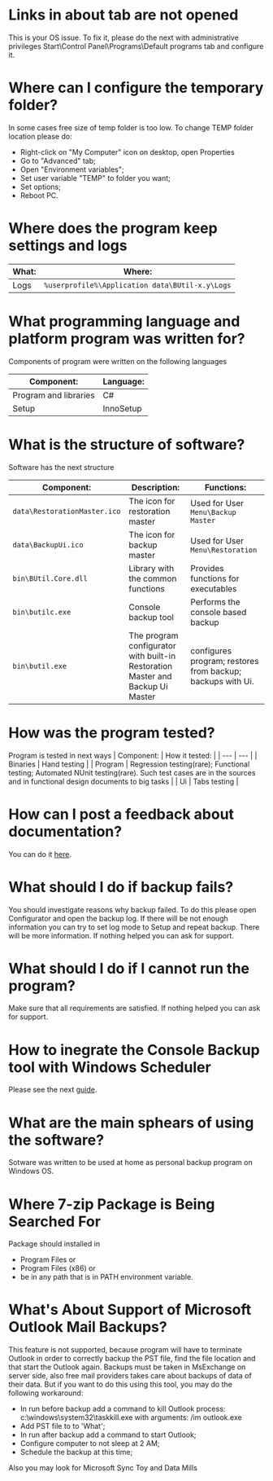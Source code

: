 # Links in about tab are not opened
This is your OS issue. To fix it, please do the next with administrative privileges Start\Control Panel\Programs\Default programs tab and configure it.

# Where can I configure the temporary folder?
In some cases free size of temp folder is too low. To change TEMP folder location please do:

- Right-click on "My Computer" icon on desktop, open Properties
- Go to "Advanced" tab;
- Open "Environment variables";
- Set user variable "TEMP" to folder you want;
- Set options;
- Reboot PC.

# Where does the program keep settings and logs

| What: | Where: |
| --- | --- | 
| Logs | ``` %userprofile%\Application data\BUtil-x.y\Logs ``` |

# What programming language and platform program was written for?
Components of program were written on the following languages

| Component: | Language: |
| --- | --- | 
| Program and libraries | C# |
| Setup | InnoSetup |

# What is the structure of software?
Software has the next structure

| Component: | Description: | Functions: |
| --- | --- | --- | 
| ```data\RestorationMaster.ico``` | The icon for restoration master | Used for User ```Menu\Backup Master``` |
| ```data\BackupUi.ico``` | The icon for backup master | Used for User ```Menu\Restoration``` |
| ```bin\BUtil.Core.dll``` | Library with the common functions | Provides functions for executables |
| ```bin\butilc.exe``` | Console backup tool | Performs the console based backup |
| ```bin\butil.exe``` | The program configurator with built-in Restoration Master and Backup Ui Master | configures program; restores from backup; backups with Ui. |


# How was the program tested?
Program is tested in next ways
| Component: | How it tested: |
| --- | --- | 
|  Binaries | Hand testing |
|  Program | Regression testing(rare); Functional testing; Automated NUnit testing(rare). Such test cases are in the sources and in functional design documents to big tasks |
|  Ui | Tabs testing |

# How can I post a feedback about documentation?
You can do it [here](https://github.com/drweb86/butil/issues).

# What should I do if backup fails?
You should investigate reasons why backup failed. To do this please open Configurator and open the backup log. If there will be not enough information you can try to set log mode to Setup and repeat backup. There will be more information. If nothing helped you can ask for support.

# What should I do if I cannot run the program?
Make sure that all requirements are satisfied. If nothing helped you can ask for support.

# How to inegrate the Console Backup tool with Windows Scheduler
Please see the next [guide](../Schedule/Integration%20with%20Windows%20Scheduler.md).

# What are the main sphears of using the software?
Sotware was written to be used at home as personal backup program on Windows OS.

# Where 7-zip Package is Being Searched For
Package should installed in
- Program Files or
- Program Files (x86) or
- be in any path that is in PATH environment variable.

# What's About Support of Microsoft Outlook Mail Backups?
This feature is not supported, because program will have to terminate Outlook in order to correctly backup the PST file, find the file location and that start the Outlook again. Backups must be taken in MsExchange on server side, also free mail providers takes care about backups of data of their data.
But if you want to do this using this tool, you may do the following workaround:
- In run before backup add a command to kill Outlook process: c:\windows\system32\taskkill.exe with arguments: /im outlook.exe
- Add PST file to to 'What';
- In run after backup add a command to start Outlook;
- Configure computer to not sleep at 2 AM;
- Schedule the backup at this time;

Also you may look for Microsoft Sync Toy and Data Mills
